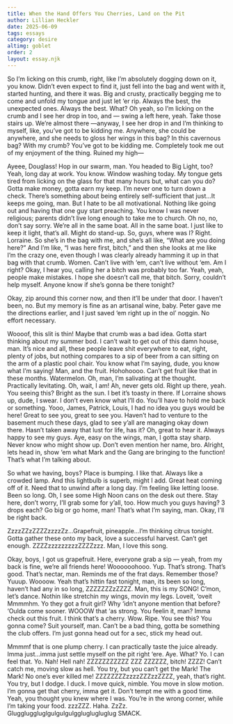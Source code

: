 ```yaml
---
title: When the Hand Offers You Cherries, Land on the Pit
author: Lillian Heckler
date: 2025-06-09
tags: essays
category: desire
altimg: goblet
order: 2
layout: essay.njk
---
```


So I’m licking on this crumb, right, like I’m absolutely dogging down on it, you know. Didn’t even expect to find it, just fell into the bag and went with it, started hunting, and there it was. Big and crusty,  practically begging me to come and unfold my tongue and just let ‘er rip. Always the best, the unexpected ones. Always the best. What? Oh yeah, so I’m licking on the crumb and I see her drop in too, and — swing a left here, yeah. Take those stairs up. We’re almost there —anyway, I see her drop in and I’m thinking to myself, like, you’ve got to be kidding me. Anywhere, she could be anywhere, and she needs to gloss her wings in this bag? In this cavernous bag? With my crumb? You’ve got to be kidding me. Completely took me out of my enjoyment of the thing. Ruined my high—

Ayeee, Douglass! Hop in our swarm, man. You headed to Big Light, too? Yeah, long day at work. You know. Window washing today. My tongue gets tired from licking on the glass for that many hours but, what can you do? Gotta make money, gotta earn my keep. I’m never one to turn down a check. There’s something about being entirely self-sufficient that just…It keeps me going, man. But I hate to be all motivational. Nothing like going out and having that one guy start preaching. You know I was never religious; parents didn’t live long enough to take me to church. Oh no, no, don’t say sorry. We’re all in the same boat. All in the same boat. I just like to keep it light, that’s all. Might do stand-up.
So, guys, where was I? Right. Lorraine. So she’s in the bag with me, and she’s all like, “What are you doing here?” And I’m like, “I was here first, bitch,” and then she looks at me like I’m the crazy one, even though I was clearly already hamming it up in that bag with that crumb. Women. Can’t live with ‘em, can’t live without ‘em. Am I right? Okay, I hear you, calling her a bitch was probably too far. Yeah, yeah, people make mistakes. I hope she doesn’t call me, that bitch. Sorry, couldn’t help myself. Anyone know if she’s gonna be there tonight?

Okay, zip around this corner now, and then it’ll be under that door. I haven’t been, no. But my memory is fine as an artisanal wine, baby. Peter gave me the directions earlier, and I just saved ‘em right up in the ol’ noggin. No effort necessary. 

Woooof, this slit is thin! Maybe that crumb was a bad idea. Gotta start thinking about my summer bod. I can’t wait to get out of this damn house, man. It’s nice and all, these people leave shit everywhere to eat, right, plenty of jobs, but nothing compares to a sip of beer from a can sitting on the arm of a plastic pool chair. You know what I’m saying, dude, you know what I’m saying! Man, and the fruit. Hohohoooo. Can’t get fruit like that in these months. Watermelon. Oh, man, I’m salivating at the thought. Practically levitating. Oh, wait, I am! Ah, never gets old. Right up there, yeah. You seeing this? Bright as the sun. I bet it’s toasty in there. If Lorraine shows up, dude, I swear. I don’t even know what I’ll do. You’ll have to hold me back or something. 
Yooo, James, Patrick, Louis, I had no idea you guys would be here! Great to see you, great to see you. Haven’t had to venture to the basement much these days, glad to see y’all are managing okay down there. Hasn’t taken away that lust for life, has it? Oh, great to hear it. Always happy to see my guys. Aye, easy on the wings, man, I gotta stay sharp. Never know who might show up. Don’t even mention her name, bro. Alright, lets head in, show ‘em what Mark and the Gang are bringing to the function! That’s what I’m talking about.

So what we having, boys? Place is bumping. I like that. Always like a crowded lamp. And this lightbulb is superb, might I add. Great heat coming off of it. Need that to unwind after a long day. I’m feeling like letting loose. Been so long. Oh, I see some High Noon cans on the desk out there. Stay here, don’t worry, I’ll grab some for y’all, too. How much you guys having? 3 drops each? Go big or go home, man! That’s what I’m saying, man. Okay, I’ll be right back.

ZzzzZZzZZZZzzzzZz…Grapefruit, pineapple…I’m thinking citrus tonight. Gotta gather these onto my back, love a successful harvest. Can’t get enough. ZZZZzzzzzzzzzZZZZzzz. Man, I love this song.

Okay, boys, I got us grapefruit. Here, everyone grab a sip — yeah, from my back is fine, we’re all friends here! Woooooohooo. Yup. That’s strong. That’s good. That’s nectar, man. Reminds me of the frat days. Remember those? Yuuup. Woooow. Yeah that’s hittin fast tonight, man, its been so long, haven’t had any in so long, ZZZZZZZzZZZZ. Man, this is my SONG! C’mon, let’s dance.
Nothin like stretchin my wings, movin my legs. Loveit, ‘oveit Mmmmhm. Yo they got a fruit girl? Why ‘idn’t anyone mention that before? ‘Oulda come sooner. WOOOW that ‘as strong. You feelin it, man? Imma check out this fruit. I think that’s a cherry. Wow. Ripe. You see this? You gonna come? Suit yourself, man. Can’t be a bad thing, gotta be something the club offers. I’m just gonna head out for a sec, stick my head out. 

Mmmmf that is one plump cherry. I can practically taste the juice already. Imma just…imma just settle myself on the pit right ‘ere. Aye. What? Yo. I can feel that. Yo. Nah! Hell nah! ZZZZZZZZZZZ ZZZ ZZZZZZ, bitch! ZZZZ! Can’t catch me, moving slow as hell. You try, but you can’t get the Mark! The Mark! No one’s ever killed me! ZZZZZZZZzzzzZZZzzZZZZ, yeah, that’s right. You try, but I dodge. I duck. I move quick, nimble. You move in slow motion. I’m gonna get that cherry, imma get it. Don’t tempt me with a good time. Yeah, you thought you knew where I was. You’re in the wrong corner, while I’m taking your food. zzzZZZ. Haha. ZzZz. Gluggluggluglgulgulgulggluglugluglug SMACK.

